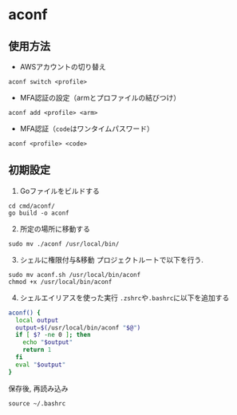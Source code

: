# aconf

## 使用方法
- AWSアカウントの切り替え
```shell
aconf switch <profile>
```
- MFA認証の設定（armとプロファイルの結びつけ）
```shell
aconf add <profile> <arm> 
```
- MFA認証（`code`はワンタイムパスワード）
```shell
aconf <profile> <code>
```

## 初期設定
1. Goファイルをビルドする
```shell
cd cmd/aconf/
go build -o aconf
```
2. 所定の場所に移動する
```shell
sudo mv ./aconf /usr/local/bin/
```
3. シェルに権限付与&移動
プロジェクトルートで以下を行う.
```shell
sudo mv aconf.sh /usr/local/bin/aconf
chmod +x /usr/local/bin/aconf
```
4. シェルエイリアスを使った実行
`.zshrc`や`.bashrc`に以下を追加する
```bash
aconf() {
  local output
  output=$(/usr/local/bin/aconf "$@")
  if [ $? -ne 0 ]; then
    echo "$output"
    return 1
  fi
  eval "$output"
}
```
保存後, 再読み込み
```shell
source ~/.bashrc
```